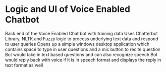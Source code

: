 # Logic and UI of Voice Enabled Chatbot
Back end of the Voice Enabled Chat bot with training data Uses Chatterbot Library, NLTK and Fuzzy logic to process underlying text data and respond to user queries
Opens up a simple windows desktop application which contains space to type in user questions and a mic button to recite question
Bot would take in text based questions and can also recognize speech 
Bot would reply back with voice if it is in speech format and displays the reply in text format as well
